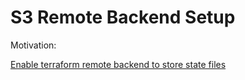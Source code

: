 # S3 Remote Backend Setup

Motivation:

[Enable terraform remote backend to store state files](https://blog.gruntwork.io/how-to-manage-terraform-state-28f5697e68fa)
